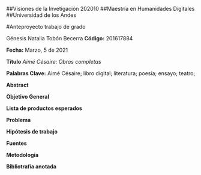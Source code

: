 ##Visiones de la Invetigación 202010 
##Maestría en Humanidades Digitales
##Universidad de los Andes


#Anteproyecto trabajo de grado

Génesis Natalia Tobón Becerra 
**Código:** 201617884

**Fecha:** Marzo, 5 de 2021

**Título**
_Aimé Césaire: Obras completas_


**Palabras Clave:**
Aimé Césaire; libro digital; literatura; poesía; ensayo; teatro;

**Abstract**

**Objetivo General**

**Lista de productos esperados**

**Problema**

**Hipótesis de trabajo**

**Fuentes**

**Metodología**

**Bibliotrafía anotada**
